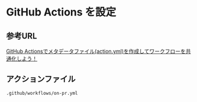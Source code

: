 # GitHub Actions を設定

## 参考URL

[GitHub Actionsでメタデータファイル(action.yml)を作成してワークフローを共通化しよう！](https://qiita.com/shun198/items/e7b7a3d9d3b86aec4813)

## アクションファイル

`.github/workflows/on-pr.yml`
